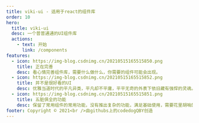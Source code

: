 ```yaml
---
title: viki-ui - 适用于react的组件库
order: 10
hero:
  title: viki-ui
  desc: 一个普普通通的UI组件库
  actions:
    - text: 开始
      link: /components
features:
  - icon: https://img-blog.csdnimg.cn/20210515165515850.png
    title: 正在完善
    desc: 看心情完善组件库，需要什么做什么，你需要的组件可能会出现。
  - icon: https://img-blog.csdnimg.cn/20210515165515852.png
    title: 并不是很好看的UI
    desc: 优雅当道时代的平凡异类，平凡却不平庸，平平无奇的外表下依旧藏有强悍的灵魂。
  - icon: https://img-blog.csdnimg.cn/20210515165515851.png
    title: 五脏俱全的功能
    desc: 保留了常用组件的常用功能，没有推出复杂的功能，满足基础使用，需要花里胡哨的操作，对不起，没有！
footer: Copyright © 2021<br />由githubs上的codedogQBY创造
---
```

